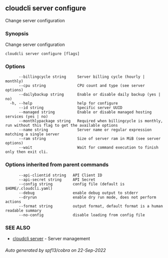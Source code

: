 ## cloudcli server configure

Change server configuration

### Synopsis

Change server configuration

```
cloudcli server configure [flags]
```

### Options

```
      --billingcycle string     Server billing cycle (hourly | monthly)
      --cpu string              CPU count and type (see server options)
      --dailybackup string      Enable or disable daily backup (yes | no)
  -h, --help                    help for configure
      --id string               Specific server UUID
      --managed string          Enable or disable managed hosting services (yes | no)
      --monthlypackage string   Required when billingcycle is monthly, run without this flag to get the available options
      --name string             Server name or regular expression matching a single server
      --ram string              Size of server ram in MiB (see server options)
      --wait                    Wait for command execution to finish only then exit cli.
```

### Options inherited from parent commands

```
      --api-clientid string   API Client ID
      --api-secret string     API Secret
      --config string         config file (default is $HOME/.cloudcli.yaml)
      --debug                 enable debug output to stderr
      --dryrun                enable dry run mode, does not perform actions
      --format string         output format, default format is a human readable summary
      --no-config             disable loading from config file
```

### SEE ALSO

* [cloudcli server](cloudcli_server.md)	 - Server management

###### Auto generated by spf13/cobra on 22-Sep-2022
